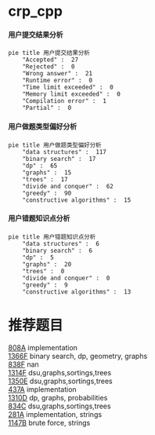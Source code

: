 # crp_cpp

<!-- tabs:start -->



#### **用户提交结果分析**

```mermaid
pie title 用户提交结果分析
    "Accepted" :  27
    "Rejected" :  0
    "Wrong answer" :  21
    "Runtime error" :  0
    "Time limit exceeded" :  0
    "Memory limit exceeded" :  0
    "Compilation error" :  1
    "Partial" :  0
```

#### **用户做题类型偏好分析**

```mermaid
pie title 用户做题类型偏好分析
    "data structures" :  117
    "binary search" :  17
    "dp" :  65
    "graphs" :  15
    "trees" :  17
    "divide and conquer" :  62
    "greedy" :  90
    "constructive algorithms" :  15
```
#### **用户错题知识点分析**

```mermaid
pie title 用户错题知识点分析
    "data structures" :  6
    "binary search" :  6
    "dp" :  5
    "graphs" :  20
    "trees" :  0
    "divide and conquer" :  0
    "greedy" :  9
    "constructive algorithms" :  13
```



<!-- tabs:end -->
# 推荐题目
[808A](https://codeforces.com/contest/808/problem/A)		implementation		  
[1366F](https://codeforces.com/contest/1366/problem/F)		binary search,
                        dp,
                        geometry,
                        graphs		  
[838F](https://codeforces.com/contest/838/problem/F)		nan		  
[1314F](https://codeforces.com/contest/1314/problem/F)		dsu,graphs,sortings,trees		  
[1350E](https://codeforces.com/contest/1350/problem/E)		dsu,graphs,sortings,trees		  
[437A](https://codeforces.com/contest/437/problem/A)		implementation		  
[1310D](https://codeforces.com/contest/1310/problem/D)		dp,
                        graphs,
                        probabilities		  
[834C](https://codeforces.com/contest/834/problem/C)		dsu,graphs,sortings,trees		  
[281A](https://codeforces.com/contest/281/problem/A)		implementation,
                        strings		  
[1147B](https://codeforces.com/contest/1147/problem/B)		brute force,
                        strings		  
